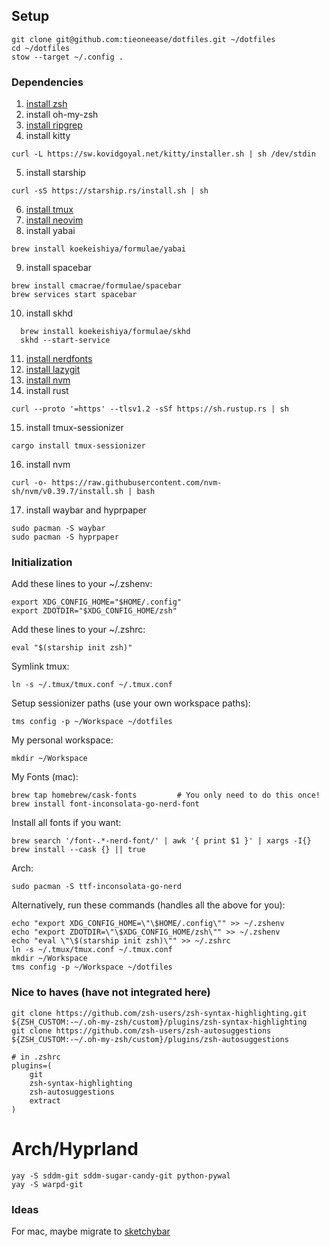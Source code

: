 ## Setup
```
git clone git@github.com:tieoneease/dotfiles.git ~/dotfiles
cd ~/dotfiles
stow --target ~/.config .
```

### Dependencies
1. [install zsh](https://github.com/ohmyzsh/ohmyzsh/wiki/Installing-ZSH)
2. install oh-my-zsh 
3. [install ripgrep](https://github.com/BurntSushi/ripgrep?tab=readme-ov-file#installation)
4. install kitty 
```
curl -L https://sw.kovidgoyal.net/kitty/installer.sh | sh /dev/stdin
``` 
5. install starship 
```
curl -sS https://starship.rs/install.sh | sh
```
6. [install tmux](https://github.com/tmux/tmux/wiki/Installing)
7. [install neovim](https://github.com/neovim/neovim/blob/master/INSTALL.md)
8. install yabai 
```
brew install koekeishiya/formulae/yabai
``` 
9. install spacebar 
```
brew install cmacrae/formulae/spacebar
brew services start spacebar
```
10. install skhd 
```
  brew install koekeishiya/formulae/skhd
  skhd --start-service
```
11. [install nerdfonts](https://github.com/ryanoasis/nerd-fonts?tab=readme-ov-file#option-4-homebrew-fonts)
12. [install lazygit](https://github.com/jesseduffield/lazygit#installation)
13. [install nvm](https://github.com/nvm-sh/nvm)
14. install rust
```
curl --proto '=https' --tlsv1.2 -sSf https://sh.rustup.rs | sh
```
15. install tmux-sessionizer
```
cargo install tmux-sessionizer
```
16. install nvm
```
curl -o- https://raw.githubusercontent.com/nvm-sh/nvm/v0.39.7/install.sh | bash
```
17. install waybar and hyprpaper
```
sudo pacman -S waybar
sudo pacman -S hyprpaper
```

### Initialization
Add these lines to your ~/.zshenv:
```
export XDG_CONFIG_HOME="$HOME/.config"
export ZDOTDIR="$XDG_CONFIG_HOME/zsh"
```

Add these lines to your ~/.zshrc:
```
eval "$(starship init zsh)"
```
Symlink tmux:
```
ln -s ~/.tmux/tmux.conf ~/.tmux.conf
```
Setup sessionizer paths (use your own workspace paths):
```
tms config -p ~/Workspace ~/dotfiles
```
My personal workspace:
```
mkdir ~/Workspace
```

My Fonts (mac):
```
brew tap homebrew/cask-fonts         # You only need to do this once!
brew install font-inconsolata-go-nerd-font
```

Install all fonts if you want:
```
brew search '/font-.*-nerd-font/' | awk '{ print $1 }' | xargs -I{} brew install --cask {} || true
```

Arch:
```
sudo pacman -S ttf-inconsolata-go-nerd
```

Alternatively, run these commands (handles all the above for you):
```
echo "export XDG_CONFIG_HOME=\"\$HOME/.config\"" >> ~/.zshenv
echo "export ZDOTDIR=\"\$XDG_CONFIG_HOME/zsh\"" >> ~/.zshenv
echo "eval \"\$(starship init zsh)\"" >> ~/.zshrc
ln -s ~/.tmux/tmux.conf ~/.tmux.conf
mkdir ~/Workspace
tms config -p ~/Workspace ~/dotfiles
```

### Nice to haves (have not integrated here)
```
git clone https://github.com/zsh-users/zsh-syntax-highlighting.git ${ZSH_CUSTOM:-~/.oh-my-zsh/custom}/plugins/zsh-syntax-highlighting
git clone https://github.com/zsh-users/zsh-autosuggestions ${ZSH_CUSTOM:-~/.oh-my-zsh/custom}/plugins/zsh-autosuggestions

# in .zshrc
plugins=(
    git
    zsh-syntax-highlighting
    zsh-autosuggestions
    extract
)
```



# Arch/Hyprland
```
yay -S sddm-git sddm-sugar-candy-git python-pywal
yay -S warpd-git
```


### Ideas

For mac, maybe migrate to [sketchybar](https://github.com/felixkratz/sketchybar)
